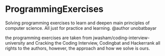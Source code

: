 # ProgrammingExercises
Solving programming exercises to learn and deepen main principles of computer science. All just for practice and learning.
@author unobatbayar

the programming exercises are taken from jwasham/coding-interview-university and Cracking the Coding Interview, Codingbat and Hackerrank
all rights to the authors, however, the approach and how we solve is ours.
